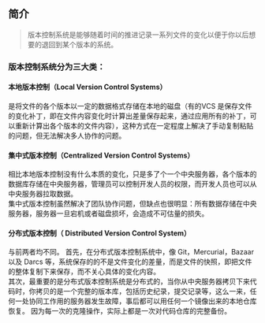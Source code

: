## 简介

>版本控制系统是能够随着时间的推进记录一系列文件的变化以便于你以后想要的退回到某个版本的系统。

### 版本控制系统分为三大类：

#### 本地版本控制（Local Version Control Systems）

是将文件的各个版本以一定的数据格式存储在本地的磁盘（有的VCS 是保存文件的变化补丁，即在文件内容变化时计算出差量保存起来，通过应用所有的补丁，可以重新计算出各个版本的文件内容），这种方式在一定程度上解决了手动复制粘贴的问题，但无法解决多人协作的问题。

#### 集中式版本控制（Centralized Version Control Systems）

相比本地版本控制没有什么本质的变化，只是多了个一个中央服务器，各个版本的数据库存储在中央服务器，管理员可以控制开发人员的权限，而开发人员也可以从中央服务器拉取数据。  
集中式版本控制虽然解决了团队协作问题，但缺点也很明显：所有数据存储在中央服务器，服务器一旦宕机或者磁盘损坏，会造成不可估量的损失。

#### 分布式版本控制（ Distributed Version Control System）

与前两者均不同。
首先，在分布式版本控制系统中，像 Git，Mercurial，Bazaar 以及 Darcs 等，系统保存的的不是文件变化的差量，而是文件的快照，即把文件的整体复制下来保存，而不关心具体的变化内容。  
其次，最重要的是分布式版本控制系统是分布式的，当你从中央服务器拷贝下来代码时，你拷贝的是一个完整的版本库，包括历史纪录，提交记录等，这么一来，任何一处协同工作用的服务器发生故障，事后都可以用任何一个镜像出来的本地仓库恢复。 因为每一次的克隆操作，实际上都是一次对代码仓库的完整备份。
